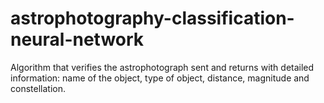 # astrophotography-classification-neural-network
 Algorithm that verifies the astrophotograph sent and returns with detailed information: name of the object, type of object, distance, magnitude and constellation.
